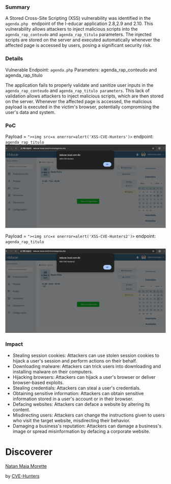 ### Summary

A Stored Cross-Site Scripting (XSS) vulnerability was identified in the `agenda.php ` endpoint of the I-educar application 2.8,2.9 and 2.10. This vulnerability allows attackers to inject malicious scripts into the `agenda_rap_conteudo` and `agenda_rap_titulo` parameters. The injected scripts are stored on the server and executed automatically whenever the affected page is accessed by users, posing a significant security risk.

### Details

Vulnerable Endpoint: `agenda.php`
Parameters: agenda_rap_conteudo and agenda_rap_titulo

The application fails to properly validate and sanitize user inputs in the `agenda_rap_conteudo` and `agenda_rap_titulo parameters`. This lack of validation allows attackers to inject malicious scripts, which are then stored on the server. Whenever the affected page is accessed, the malicious payload is executed in the victim's browser, potentially compromising the user's data and system.

### PoC

Payload = `"><img src=x onerror=alert('XSS-CVE-Hunters')>`
endpoint: `agenda_rap_titulo`
![image](/images/xss013.png)

Payload = `"><img src=x onerror=alert('XSS-CVE-Hunters2')>`
endpoint: `agenda_rap_titulo`

![image](/images/xss014.png)


### Impact

- Stealing session cookies: Attackers can use stolen session cookies to hijack a user's session and perform actions on their behalf.
- Downloading malware: Attackers can trick users into downloading and installing malware on their computers.
- Hijacking browsers: Attackers can hijack a user's browser or deliver browser-based exploits.
- Stealing credentials: Attackers can steal a user's credentials.
- Obtaining sensitive information: Attackers can obtain sensitive information stored in a user's account or in their browser.
- Defacing websites: Attackers can deface a website by altering its content.
- Misdirecting users: Attackers can change the instructions given to users who visit the target website, misdirecting their behavior.
- Damaging a business's reputation: Attackers can damage a business's image or spread misinformation by defacing a corporate website.

# Discoverer

[Natan Maia Morette](https://nmmorette.github.io) 

by [CVE-Hunters](https://github.com/Sec-Dojo-Cyber-House/cve-hunters)

